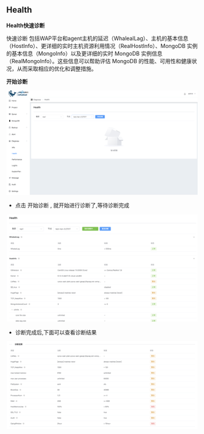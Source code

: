 ## Health

**Health快速诊断**

快速诊断 包括WAP平台和agent主机的延迟（WhalealLag）、主机的基本信息（HostInfo）、更详细的实时主机资源利用情况（RealHostInfo）、MongoDB 实例的基本信息（MongoInfo）以及更详细的实时 MongoDB 实例信息（RealMongoInfo）。这些信息可以帮助评估 MongoDB 的性能、可用性和健康状况，从而采取相应的优化和调整措施。



**开始诊断**

![1](../../../../images/whalealPlatformImages/Health.png)



* 点击 开始诊断  , 就开始进行诊断了,等待诊断完成

![1](../../../../images/whalealPlatformImages/Health1.png)

* 诊断完成后,下面可以查看诊断结果

![1](../../../../images/whalealPlatformImages/Health2.png)